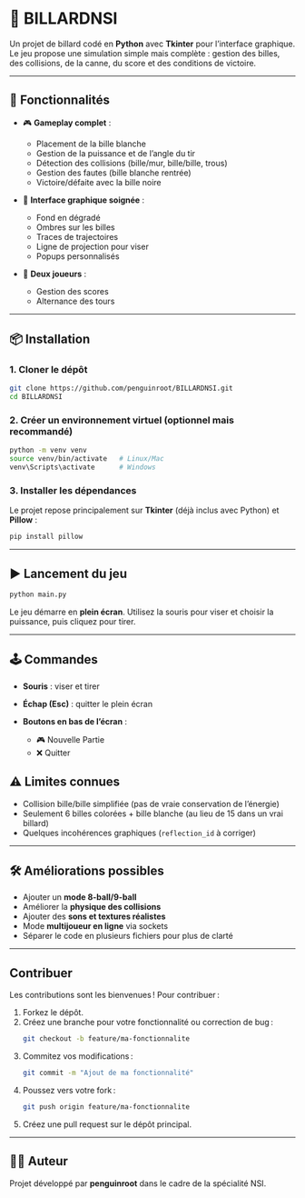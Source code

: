 # 🎱 BILLARDNSI

Un projet de billard codé en **Python** avec **Tkinter** pour l’interface graphique.  
Le jeu propose une simulation simple mais complète : gestion des billes, des collisions, de la canne, du score et des conditions de victoire.

---

## 🚀 Fonctionnalités

- 🎮 **Gameplay complet** :
  - Placement de la bille blanche
  - Gestion de la puissance et de l’angle du tir
  - Détection des collisions (bille/mur, bille/bille, trous)
  - Gestion des fautes (bille blanche rentrée)
  - Victoire/défaite avec la bille noire

- 🎨 **Interface graphique soignée** :
  - Fond en dégradé
  - Ombres sur les billes
  - Traces de trajectoires
  - Ligne de projection pour viser
  - Popups personnalisés

- 👥 **Deux joueurs** :
  - Gestion des scores
  - Alternance des tours

---

## 📦 Installation

### 1. Cloner le dépôt
```bash
git clone https://github.com/penguinroot/BILLARDNSI.git
cd BILLARDNSI
````

### 2. Créer un environnement virtuel (optionnel mais recommandé)

```bash
python -m venv venv
source venv/bin/activate   # Linux/Mac
venv\Scripts\activate      # Windows
```

### 3. Installer les dépendances

Le projet repose principalement sur **Tkinter** (déjà inclus avec Python) et **Pillow** :

```bash
pip install pillow
```

---

## ▶️ Lancement du jeu

```bash
python main.py
```

Le jeu démarre en **plein écran**.
Utilisez la souris pour viser et choisir la puissance, puis cliquez pour tirer.

---

## 🕹️ Commandes

* **Souris** : viser et tirer
* **Échap (Esc)** : quitter le plein écran
* **Boutons en bas de l’écran** :

  * 🎮 Nouvelle Partie
  * ❌ Quitter


## ⚠️ Limites connues

* Collision bille/bille simplifiée (pas de vraie conservation de l’énergie)
* Seulement 6 billes colorées + bille blanche (au lieu de 15 dans un vrai billard)
* Quelques incohérences graphiques (`reflection_id` à corriger)

---

## 🛠️ Améliorations possibles

* Ajouter un **mode 8-ball/9-ball**
* Améliorer la **physique des collisions**
* Ajouter des **sons et textures réalistes**
* Mode **multijoueur en ligne** via sockets
* Séparer le code en plusieurs fichiers pour plus de clarté

---
## Contribuer

Les contributions sont les bienvenues ! Pour contribuer :

1. Forkez le dépôt.
2. Créez une branche pour votre fonctionnalité ou correction de bug :
   ```bash
   git checkout -b feature/ma-fonctionnalite
   ```
3. Commitez vos modifications :
   ```bash
   git commit -m "Ajout de ma fonctionnalité"
   ```
4. Poussez vers votre fork :
   ```bash
   git push origin feature/ma-fonctionnalite
   ```
5. Créez une pull request sur le dépôt principal.
---
## 👨‍💻 Auteur

Projet développé par **penguinroot** dans le cadre de la spécialité NSI.



